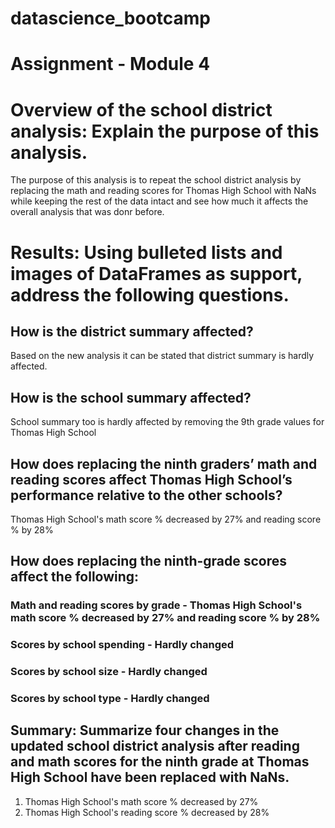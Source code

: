 # datascience_bootcamp
# Assignment - Module 4

# Overview of the school district analysis: Explain the purpose of this analysis.
The purpose of this analysis is to repeat the school district analysis by replacing the math and reading scores for Thomas High School with NaNs while keeping the rest of the data intact and see how much it affects the overall analysis that was donr before.

# Results: Using bulleted lists and images of DataFrames as support, address the following questions.

## How is the district summary affected?
Based on the new analysis it can be stated that district summary is hardly affected.

## How is the school summary affected?
School summary too is hardly affected by removing the 9th grade values for Thomas High School

## How does replacing the ninth graders’ math and reading scores affect Thomas High School’s performance relative to the other schools?
Thomas High School's math score % decreased by 27% and reading score % by 28%

## How does replacing the ninth-grade scores affect the following:
### Math and reading scores by grade - Thomas High School's math score % decreased by 27% and reading score % by 28%
### Scores by school spending - Hardly changed
### Scores by school size - Hardly changed
### Scores by school type - Hardly changed

## Summary: Summarize four changes in the updated school district analysis after reading and math scores for the ninth grade at Thomas High School have been replaced with NaNs.
1. Thomas High School's math score % decreased by 27%
2. Thomas High School's reading score % decreased by 28%


 